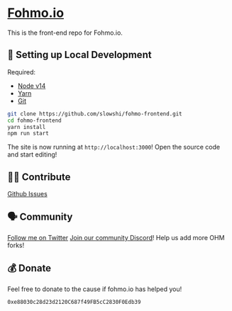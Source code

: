 # [Fohmo.io](https://fohmo.io/)
This is the front-end repo for Fohmo.io.

##  🔧 Setting up Local Development

Required:
- [Node v14](https://nodejs.org/download/release/latest-v14.x/)
- [Yarn](https://classic.yarnpkg.com/en/docs/install/)
- [Git](https://git-scm.com/downloads)


```bash
git clone https://github.com/slowshi/fohmo-frontend.git
cd fohmo-frontend
yarn install
npm run start
```

The site is now running at `http://localhost:3000`!
Open the source code and start editing!

## 👏🏽 Contribute

[Github Issues](https://github.com/slowshi/fohmo-frontend/issues)

## 🗣 Community
[Follow me on Twitter](https://twitter.com/slowshi)
[Join our community Discord](https://discord.gg/Tq3bTFkURb)! Help us add more OHM forks!

## 💰 Donate
Feel free to donate to the cause if fohmo.io has helped you!
```bash
0xe88030c28d23d2120C687f49FB5cC2830F0Edb39
```